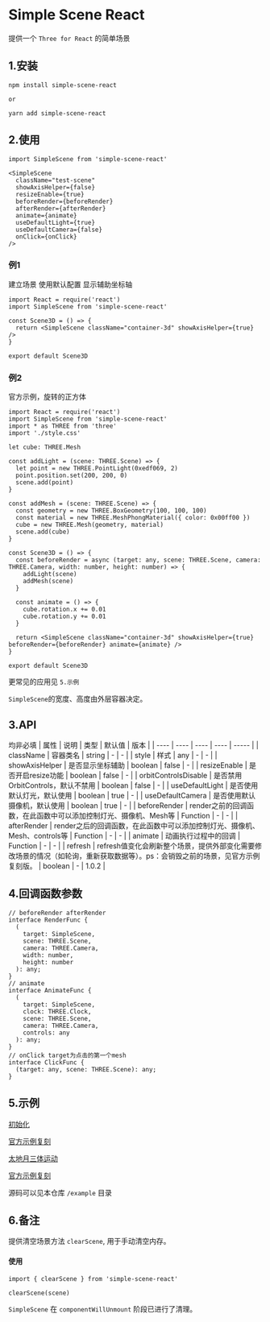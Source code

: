 # Simple Scene React
提供一个 `Three for React` 的简单场景

## 1.安装
`npm install simple-scene-react`

`or`

`yarn add simple-scene-react`

## 2.使用
`import SimpleScene from 'simple-scene-react'`
``` 
<SimpleScene
  className="test-scene"
  showAxisHelper={false}
  resizeEnable={true}
  beforeRender={beforeRender}
  afterRender={afterRender}
  animate={animate}
  useDefaultLight={true}
  useDefaultCamera={false}
  onClick={onClick}
/> 
```
### 例1

建立场景 使用默认配置 显示辅助坐标轴
```
import React = require('react')
import SimpleScene from 'simple-scene-react'

const Scene3D = () => {
  return <SimpleScene className="container-3d" showAxisHelper={true} />
}

export default Scene3D

```

### 例2

官方示例，旋转的正方体
```
import React = require('react')
import SimpleScene from 'simple-scene-react'
import * as THREE from 'three'
import './style.css'

let cube: THREE.Mesh

const addLight = (scene: THREE.Scene) => {
  let point = new THREE.PointLight(0xedf069, 2)
  point.position.set(200, 200, 0)
  scene.add(point)
}

const addMesh = (scene: THREE.Scene) => {
  const geometry = new THREE.BoxGeometry(100, 100, 100)
  const material = new THREE.MeshPhongMaterial({ color: 0x00ff00 })
  cube = new THREE.Mesh(geometry, material)
  scene.add(cube)
}

const Scene3D = () => {
  const beforeRender = async (target: any, scene: THREE.Scene, camera: THREE.Camera, width: number, height: number) => {
    addLight(scene)
    addMesh(scene)
  }

  const animate = () => {
    cube.rotation.x += 0.01
    cube.rotation.y += 0.01
  }

  return <SimpleScene className="container-3d" showAxisHelper={true} beforeRender={beforeRender} animate={animate} />
}

export default Scene3D
```

更常见的应用见 `5.示例`

`SimpleScene`的宽度、高度由外层容器决定。

## 3.API
均非必填
| 属性    | 说明  | 类型 | 默认值 | 版本 |
|  ----  | ----  | ---- | ---- | ----- |
| className  | 容器类名 | string | - | - |
| style  | 样式 | any | - | - |
| showAxisHelper  | 是否显示坐标辅助 | boolean | false | - |
| resizeEnable  | 是否开启resize功能 | boolean | false | - |
| orbitControlsDisable  | 是否禁用OrbitControls，默认不禁用 | boolean | false | - |
| useDefaultLight  | 是否使用默认灯光，默认使用 | boolean | true | - |
| useDefaultCamera  | 是否使用默认摄像机，默认使用 | boolean | true | - |
| beforeRender  | render之前的回调函数，在此函数中可以添加控制灯光、摄像机、Mesh等 | Function | - | - |
| afterRender  | render之后的回调函数，在此函数中可以添加控制灯光、摄像机、Mesh、controls等 | Function | - | - |
| animate  | 动画执行过程中的回调 | Function | - | - |
| refresh  | refresh值变化会刷新整个场景，提供外部变化需要修改场景的情况（如轮询，重新获取数据等）。ps：会销毁之前的场景，见官方示例复刻版。 | boolean | - | 1.0.2 |

## 4.回调函数参数
```
// beforeRender afterRender
interface RenderFunc {
  (
    target: SimpleScene,
    scene: THREE.Scene,
    camera: THREE.Camera,
    width: number,
    height: number
  ): any;
}
// animate
interface AnimateFunc {
  (
    target: SimpleScene,
    clock: THREE.Clock,
    scene: THREE.Scene,
    camera: THREE.Camera,
    controls: any
  ): any;
}
// onClick target为点击的第一个mesh
interface ClickFunc {
  (target: any, scene: THREE.Scene): any;
}

```
## 5.示例
[初始化](https://silencetiger.github.io/simple-scene-react/#/step1)

[官方示例复刻](https://silencetiger.github.io/simple-scene-react/#/step2)

[太地月三体运动](https://silencetiger.github.io/simple-scene-react/#/stars)

[官方示例复刻](https://silencetiger.github.io/simple-scene-react/#/map)

源码可以见本仓库 `/example` 目录
## 6.备注
提供清空场景方法 `clearScene`, 用于手动清空内存。
#### 使用
`import { clearScene } from 'simple-scene-react'`

`clearScene(scene)`

`SimpleScene` 在 `componentWillUnmount` 阶段已进行了清理。